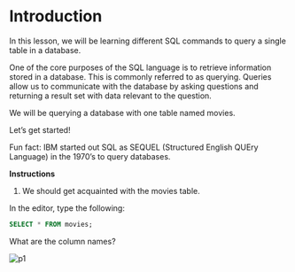# Introduction
In this lesson, we will be learning different SQL commands to query a single table in a database.

One of the core purposes of the SQL language is to retrieve information stored in a database. This is commonly referred to as querying. Queries allow us to communicate with the database by asking questions and returning a result set with data relevant to the question.

We will be querying a database with one table named movies.

Let’s get started!

Fun fact: IBM started out SQL as SEQUEL (Structured English QUEry Language) in the 1970’s to query databases.

**Instructions**
1. We should get acquainted with the movies table.

In the editor, type the following:
```sql
SELECT * FROM movies;
```
What are the column names?

![p1](img/Queries-p1.jpg)
